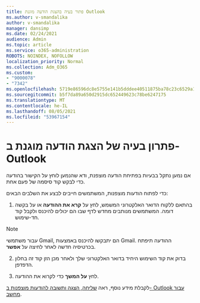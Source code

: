 ```yaml
---
title: פתור בעיה בהצגת הודעה מוגנת Outlook
ms.author: v-smandalika
author: v-smandalika
manager: dansimp
ms.date: 02/24/2021
audience: Admin
ms.topic: article
ms.service: o365-administration
ROBOTS: NOINDEX, NOFOLLOW
localization_priority: Normal
ms.collection: Adm_O365
ms.custom:
- "9000078"
- "7342"
ms.openlocfilehash: 5719e86596dc8e5755e141b5dddee40511875ba78c23c6529a131e9cab118fc8
ms.sourcegitcommit: b5f7da89a650d2915dc652449623c78be6247175
ms.translationtype: MT
ms.contentlocale: he-IL
ms.lasthandoff: 08/05/2021
ms.locfileid: "53967154"
---
```

# <a name="fix-problem-of-viewing-protected-message-in-outlook"></a>פתרון בעיה של הצגת הודעה מוגנת ב- Outlook

אם נמען נתקל בבעיות בפתיחת הודעה מוצפנת, ודא שהנמען לוחץ על הקישור בהודעה כדי לבקש קוד סיסמה של פעם אחת.

כדי לפתוח הודעות מוצפנות, המשתמשים חייבים לבצע את השלבים הבאים:

1. בהתאם ללקוח הדואר האלקטרוני המשמש, לחץ על **קרא את ההודעה** או על בקשה דומה. המשתמשים מנותבים מחדש לדף שבו הם יכולים להיכנס ולקבל קוד חד-שימוש.

> [!NOTE]
> עבור משתמשי Gmail, הם יתבקשו להיכנס באמצעות Gmail. ההודעה תיפתח בכרטיסיה חדשה לאחר לחיצה על **אפשר**.

2. בדוק את קוד השימוש היחיד בדואר האלקטרוני שלך ולאחר מכן הזן קוד זה בחלון הדפדפן.

3. לחץ **על המשך** כדי לקרוא את ההודעה.

לקבלת מידע נוסף, ראה [שליחה, הצגה ותשובה להודעות מוצפנות ב- Outlook עבור מחשב](https://support.microsoft.com/topic/send-view-and-reply-to-encrypted-messages-in-outlook-for-pc-eaa43495-9bbb-4fca-922a-df90dee51980).


